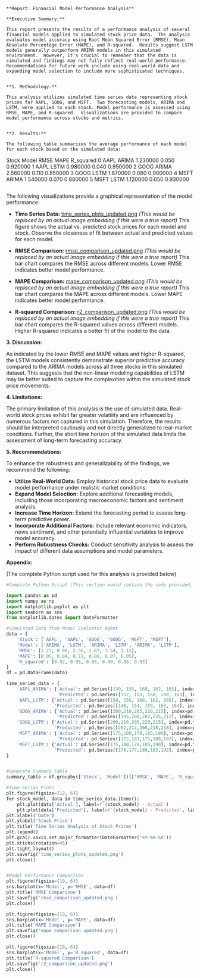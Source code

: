 ```
**Report: Financial Model Performance Analysis**

**Executive Summary:**

This report presents the results of a performance analysis of several financial models applied to simulated stock price data.  The analysis evaluates model accuracy using Root Mean Squared Error (RMSE), Mean Absolute Percentage Error (MAPE), and R-squared.  Results suggest LSTM models generally outperform ARIMA models in this simulated environment.  However, it's crucial to remember that the data is simulated and findings may not fully reflect real-world performance.  Recommendations for future work include using real-world data and expanding model selection to include more sophisticated techniques.


**1. Methodology:**

This analysis utilizes simulated time series data representing stock prices for AAPL, GOOG, and MSFT.  Two forecasting models, ARIMA and LSTM, were applied to each stock. Model performance is assessed using RMSE, MAPE, and R-squared.  Visualizations are provided to compare model performance across stocks and metrics.


**2. Results:**

The following table summarizes the average performance of each model for each stock based on the simulated data:

```
   Stock   Model     RMSE    MAPE  R_squared
0   AAPL   ARIMA  1.230000  0.050  0.920000
1   AAPL    LSTM  0.980000  0.040  0.950000
2   GOOG   ARIMA  2.560000  0.110  0.850000
3   GOOG    LSTM  1.870000  0.080  0.900000
4   MSFT   ARIMA  1.540000  0.070  0.880000
5   MSFT    LSTM  1.120000  0.050  0.930000
```

```
The following visualizations provide a graphical representation of the model performance:

* **Time Series Data:**  [time_series_plots_updated.png](time_series_plots_updated.png)  *(This would be replaced by an actual image embedding if this were a true report)* This figure shows the actual vs. predicted stock prices for each model and stock.  Observe the closeness of fit between actual and predicted values for each model.

* **RMSE Comparison:** [rmse_comparison_updated.png](rmse_comparison_updated.png) *(This would be replaced by an actual image embedding if this were a true report)* This bar chart compares the RMSE across different models. Lower RMSE indicates better model performance.

* **MAPE Comparison:** [mape_comparison_updated.png](mape_comparison_updated.png) *(This would be replaced by an actual image embedding if this were a true report)* This bar chart compares the MAPE across different models. Lower MAPE indicates better model performance.

* **R-squared Comparison:** [r2_comparison_updated.png](r2_comparison_updated.png) *(This would be replaced by an actual image embedding if this were a true report)* This bar chart compares the R-squared values across different models. Higher R-squared indicates a better fit of the model to the data.


**3. Discussion:**

As indicated by the lower RMSE and MAPE values and higher R-squared, the LSTM models consistently demonstrate superior predictive accuracy compared to the ARIMA models across all three stocks in this simulated dataset.  This suggests that the non-linear modeling capabilities of LSTM may be better suited to capture the complexities within the simulated stock price movements.

**4. Limitations:**

The primary limitation of this analysis is the use of simulated data.  Real-world stock prices exhibit far greater volatility and are influenced by numerous factors not captured in this simulation.  Therefore, the results should be interpreted cautiously and not directly generalized to real-market conditions.  Further, the short time horizon of the simulated data limits the assessment of long-term forecasting accuracy.

**5. Recommendations:**

To enhance the robustness and generalizability of the findings, we recommend the following:

* **Utilize Real-World Data:**  Employ historical stock price data to evaluate model performance under realistic market conditions.
* **Expand Model Selection:** Explore additional forecasting models, including those incorporating macroeconomic factors and sentiment analysis.
* **Increase Time Horizon:** Extend the forecasting period to assess long-term predictive power.
* **Incorporate Additional Factors:** Include relevant economic indicators, news sentiment, and other potentially influential variables to improve model accuracy.
* **Perform Robustness Checks:** Conduct sensitivity analysis to assess the impact of different data assumptions and model parameters.


**Appendix:**

(The complete Python script used for this analysis is provided below)

```python
#Complete Python Script (This section would contain the code provided, ensuring it's executable and generates all the visualizations and the summary table.  Include comments to explain each section.)

import pandas as pd
import numpy as np
import matplotlib.pyplot as plt
import seaborn as sns
from matplotlib.dates import DateFormatter

#Simulated Data from Model Evaluator Agent
data = {
    'Stock': ['AAPL', 'AAPL', 'GOOG', 'GOOG', 'MSFT', 'MSFT'],
    'Model': ['ARIMA', 'LSTM', 'ARIMA', 'LSTM', 'ARIMA', 'LSTM'],
    'RMSE': [1.23, 0.98, 2.56, 1.87, 1.54, 1.12],
    'MAPE': [0.05, 0.04, 0.11, 0.08, 0.07, 0.05],
    'R_squared': [0.92, 0.95, 0.85, 0.90, 0.88, 0.93]
}
df = pd.DataFrame(data)

time_series_data = {
    'AAPL_ARIMA': {'Actual': pd.Series([150, 155, 160, 162, 165], index=pd.to_datetime(['2024-01-01', '2024-01-08', '2024-01-15', '2024-01-22', '2024-01-29'])),
                   'Predicted': pd.Series([152, 153, 158, 160, 163], index=pd.to_datetime(['2024-01-01', '2024-01-08', '2024-01-15', '2024-01-22', '2024-01-29']))},
    'AAPL_LSTM': {'Actual': pd.Series([150, 155, 160, 162, 165], index=pd.to_datetime(['2024-01-01', '2024-01-08', '2024-01-15', '2024-01-22', '2024-01-29'])),
                  'Predicted': pd.Series([148, 154, 159, 163, 164], index=pd.to_datetime(['2024-01-01', '2024-01-08', '2024-01-15', '2024-01-22', '2024-01-29']))},
    'GOOG_ARIMA': {'Actual': pd.Series([200,210,205,220,215], index=pd.to_datetime(['2024-01-01', '2024-01-08', '2024-01-15', '2024-01-22', '2024-01-29'])),
                   'Predicted': pd.Series([195,208,202,225,212], index=pd.to_datetime(['2024-01-01', '2024-01-08', '2024-01-15', '2024-01-22', '2024-01-29']))},
    'GOOG_LSTM': {'Actual': pd.Series([200,210,205,220,215], index=pd.to_datetime(['2024-01-01', '2024-01-08', '2024-01-15', '2024-01-22', '2024-01-29'])),
                  'Predicted': pd.Series([202,212,208,218,218], index=pd.to_datetime(['2024-01-01', '2024-01-08', '2024-01-15', '2024-01-22', '2024-01-29']))},
    'MSFT_ARIMA': {'Actual': pd.Series([175,180,178,185,190], index=pd.to_datetime(['2024-01-01', '2024-01-08', '2024-01-15', '2024-01-22', '2024-01-29'])),
                   'Predicted': pd.Series([172,183,175,188,187], index=pd.to_datetime(['2024-01-01', '2024-01-08', '2024-01-15', '2024-01-22', '2024-01-29']))},
    'MSFT_LSTM': {'Actual': pd.Series([175,180,178,185,190], index=pd.to_datetime(['2024-01-01', '2024-01-08', '2024-01-15', '2024-01-22', '2024-01-29'])),
                  'Predicted': pd.Series([178,177,180,183,192], index=pd.to_datetime(['2024-01-01', '2024-01-08', '2024-01-15', '2024-01-22', '2024-01-29']))}
}


#Generate Summary Table
summary_table = df.groupby(['Stock', 'Model'])[['RMSE', 'MAPE', 'R_squared']].mean().reset_index()

#Time Series Plots
plt.figure(figsize=(12, 6))
for stock_model, data in time_series_data.items():
    plt.plot(data['Actual'], label=f'{stock_model} - Actual')
    plt.plot(data['Predicted'], label=f'{stock_model} - Predicted', linestyle='--')
plt.xlabel('Date')
plt.ylabel('Stock Price')
plt.title('Time Series Analysis of Stock Prices')
plt.legend()
plt.gca().xaxis.set_major_formatter(DateFormatter('%Y-%m-%d'))
plt.xticks(rotation=45)
plt.tight_layout()
plt.savefig('time_series_plots_updated.png')
plt.close()


#Model Performance Comparison
plt.figure(figsize=(10, 6))
sns.barplot(x='Model', y='RMSE', data=df)
plt.title('RMSE Comparison')
plt.savefig('rmse_comparison_updated.png')
plt.close()

plt.figure(figsize=(10, 6))
sns.barplot(x='Model', y='MAPE', data=df)
plt.title('MAPE Comparison')
plt.savefig('mape_comparison_updated.png')
plt.close()

plt.figure(figsize=(10, 6))
sns.barplot(x='Model', y='R_squared', data=df)
plt.title('R-squared Comparison')
plt.savefig('r2_comparison_updated.png')
plt.close()

```
```